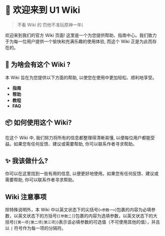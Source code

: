 # 👋 欢迎来到 U1 Wiki
> 不看 Wiki 的 罚他不准玩原神一年(

欢迎来到我们的官方 Wiki 页面! 这里是一个为您提供帮助、指南中心。我们致力于为每一位用户提供一个愉快和充满乐趣的使用体验, 而这个 Wiki 正是为此而存在的。

## **🔨 为啥会有这个 Wiki \?**

本 Wiki 旨在为您提供以下方面的帮助, 以使您在使用中更加轻松、顺利地享受。

- **指南**
- **帮助**
- **教程**
- **FAQ**

## **📦 如何使用这个 Wiki\?**

在这个 Wiki 中, 我们努力将所有的信息都整理得清晰易懂, 以便每位用户都能受益。如果您有任何反馈、建议或需要帮助, 你可以联系作者寻求帮助。

## **✨ 我该做什么\?**

你可以在这里找到一些有用的信息, 以便更好地使用。如果您有任何反馈、建议或需要帮助, 你可以联系作者寻求帮助。

## Wiki 注意事项

除特殊说明外，本 Wiki 中以英文状态下的尖括号(`<参数一>`)包裹的内容为必填参数，以英文状态下的方括号(`[参数二]`)包裹的内容为选填参数，以英文状态下的大括号(`{第一项|第二项|第三项}`)表示该必填参数的可选值（不可使用其他的值），并且以 `|` 符号作为每一项的分隔符。